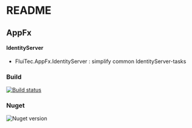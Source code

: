 # README #

## AppFx ##

#### IdentityServer ####
* FluiTec.AppFx.IdentityServer : simplify common IdentityServer-tasks

### Build ###
[![Build status](https://ci.appveyor.com/api/projects/status/eqhffo12wo79trf4?svg=true)](https://ci.appveyor.com/project/IInvocation/fluitec-appfx-identityserver)

### Nuget ###
![Nuget version](https://img.shields.io/nuget/v/FluiTec.AppFx.IdentityServer.svg)